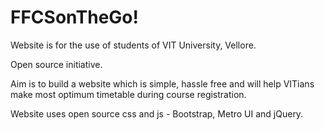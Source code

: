 # FFCSonTheGo!

Website is for the use of students of VIT University, Vellore.

Open source initiative.

Aim is to build a website which is simple, hassle free and will help VITians make most optimum timetable during course registration.

Website uses open source css and js - Bootstrap, Metro UI and jQuery.
